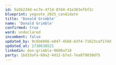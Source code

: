```yaml
---
id: 5a5b234d-ec7e-471d-87d4-41e383efbf2c
blueprint: yegvote_2025_candidate
title: 'Donald Grimble'
name: 'Donald Grimble'
confirmed: true
ward: undeclared
incumbent: false
updated_by: 9c6b6866-e047-4568-b3f4-71623caf17dd
updated_at: 1738638521
linkedin: don-grimble-9600a718
party: 1bd33afa-60a2-4d12-b7a3-7ea879030d75
---
```

